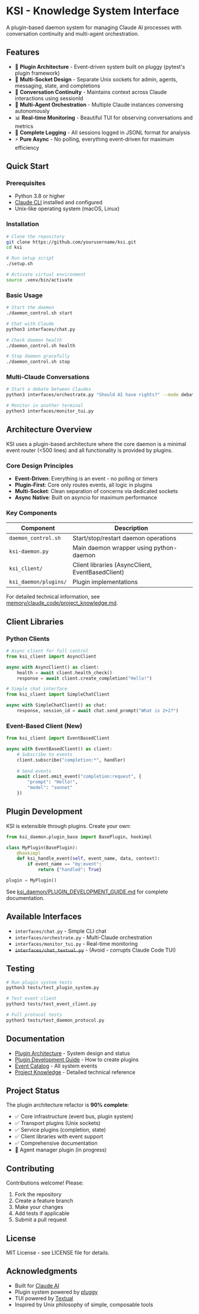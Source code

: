 # KSI - Knowledge System Interface

A plugin-based daemon system for managing Claude AI processes with conversation continuity and multi-agent orchestration.

## Features

- 🔌 **Plugin Architecture** - Event-driven system built on pluggy (pytest's plugin framework)
- 🚀 **Multi-Socket Design** - Separate Unix sockets for admin, agents, messaging, state, and completions
- 💬 **Conversation Continuity** - Maintains context across Claude interactions using sessionId
- 🤖 **Multi-Agent Orchestration** - Multiple Claude instances conversing autonomously
- 📊 **Real-time Monitoring** - Beautiful TUI for observing conversations and metrics
- 📝 **Complete Logging** - All sessions logged in JSONL format for analysis
- ⚡ **Pure Async** - No polling, everything event-driven for maximum efficiency

## Quick Start

### Prerequisites

- Python 3.8 or higher
- [Claude CLI](https://claude.ai/download) installed and configured
- Unix-like operating system (macOS, Linux)

### Installation

```bash
# Clone the repository
git clone https://github.com/yourusername/ksi.git
cd ksi

# Run setup script
./setup.sh

# Activate virtual environment
source .venv/bin/activate
```

### Basic Usage

```bash
# Start the daemon
./daemon_control.sh start

# Chat with Claude
python3 interfaces/chat.py

# Check daemon health
./daemon_control.sh health

# Stop daemon gracefully
./daemon_control.sh stop
```

### Multi-Claude Conversations

```bash
# Start a debate between Claudes
python3 interfaces/orchestrate.py "Should AI have rights?" --mode debate

# Monitor in another terminal
python3 interfaces/monitor_tui.py
```

## Architecture Overview

KSI uses a plugin-based architecture where the core daemon is a minimal event router (<500 lines) and all functionality is provided by plugins.

### Core Design Principles

- **Event-Driven**: Everything is an event - no polling or timers
- **Plugin-First**: Core only routes events, all logic in plugins
- **Multi-Socket**: Clean separation of concerns via dedicated sockets
- **Async Native**: Built on asyncio for maximum performance

### Key Components

| Component | Description |
|-----------|-------------|
| `daemon_control.sh` | Start/stop/restart daemon operations |
| `ksi-daemon.py` | Main daemon wrapper using python-daemon |
| `ksi_client/` | Client libraries (AsyncClient, EventBasedClient) |
| `ksi_daemon/plugins/` | Plugin implementations |

For detailed technical information, see [memory/claude_code/project_knowledge.md](memory/claude_code/project_knowledge.md).

## Client Libraries

### Python Clients

```python
# Async client for full control
from ksi_client import AsyncClient

async with AsyncClient() as client:
    health = await client.health_check()
    response = await client.create_completion("Hello!")

# Simple chat interface
from ksi_client import SimpleChatClient

async with SimpleChatClient() as chat:
    response, session_id = await chat.send_prompt("What is 2+2?")
```

### Event-Based Client (New)

```python
from ksi_client import EventBasedClient

async with EventBasedClient() as client:
    # Subscribe to events
    client.subscribe("completion:*", handler)
    
    # Send events
    await client.emit_event("completion:request", {
        "prompt": "Hello!",
        "model": "sonnet"
    })
```

## Plugin Development

KSI is extensible through plugins. Create your own:

```python
from ksi_daemon.plugin_base import BasePlugin, hookimpl

class MyPlugin(BasePlugin):
    @hookimpl
    def ksi_handle_event(self, event_name, data, context):
        if event_name == "my:event":
            return {"handled": True}

plugin = MyPlugin()
```

See [ksi_daemon/PLUGIN_DEVELOPMENT_GUIDE.md](ksi_daemon/PLUGIN_DEVELOPMENT_GUIDE.md) for complete documentation.

## Available Interfaces

- `interfaces/chat.py` - Simple CLI chat
- `interfaces/orchestrate.py` - Multi-Claude orchestration
- `interfaces/monitor_tui.py` - Real-time monitoring
- ~~`interfaces/chat_textual.py`~~ - (Avoid - corrupts Claude Code TUI)

## Testing

```bash
# Run plugin system tests
python3 tests/test_plugin_system.py

# Test event client
python3 tests/test_event_client.py

# Full protocol tests
python3 tests/test_daemon_protocol.py
```

## Documentation

- [Plugin Architecture](ksi_daemon/PLUGIN_ARCHITECTURE.md) - System design and status
- [Plugin Development Guide](ksi_daemon/PLUGIN_DEVELOPMENT_GUIDE.md) - How to create plugins
- [Event Catalog](ksi_daemon/EVENT_CATALOG.md) - All system events
- [Project Knowledge](memory/claude_code/project_knowledge.md) - Detailed technical reference

## Project Status

The plugin architecture refactor is **90% complete**:
- ✅ Core infrastructure (event bus, plugin system)
- ✅ Transport plugins (Unix sockets)
- ✅ Service plugins (completion, state)
- ✅ Client libraries with event support
- ✅ Comprehensive documentation
- 🚧 Agent manager plugin (in progress)

## Contributing

Contributions welcome! Please:

1. Fork the repository
2. Create a feature branch
3. Make your changes
4. Add tests if applicable
5. Submit a pull request

## License

MIT License - see LICENSE file for details.

## Acknowledgments

- Built for [Claude AI](https://claude.ai)
- Plugin system powered by [pluggy](https://pluggy.readthedocs.io/)
- TUI powered by [Textual](https://textual.textualize.io/)
- Inspired by Unix philosophy of simple, composable tools
